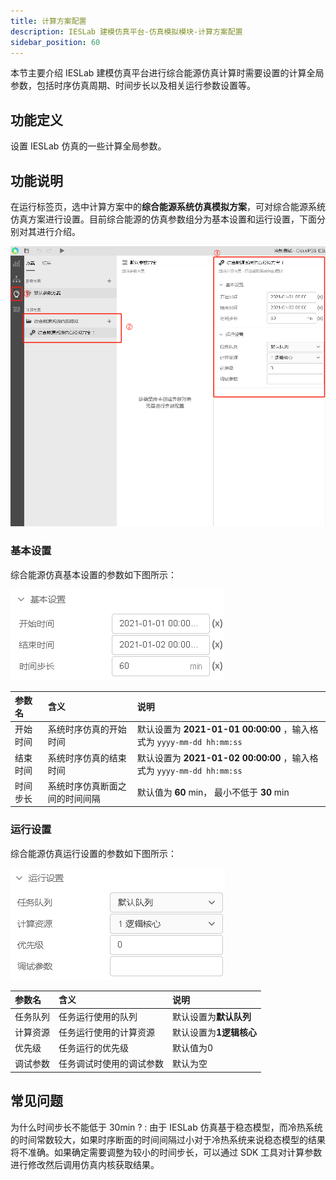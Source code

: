```yaml
---
title: 计算方案配置
description: IESLab 建模仿真平台-仿真模拟模块-计算方案配置
sidebar_position: 60
---
```


本节主要介绍 IESLab 建模仿真平台进行综合能源仿真计算时需要设置的计算全局参数，包括时序仿真周期、时间步长以及相关运行参数设置等。

## 功能定义

设置 IESLab 仿真的一些计算全局参数。

## 功能说明

在运行标签页，选中计算方案中的**综合能源系统仿真模拟方案**，可对综合能源系统仿真方案进行设置。目前综合能源的仿真参数组分为基本设置和运行设置，下面分别对其进行介绍。

![综合能源仿真计算方案 =x600](./configuration.jpg "综合能源仿真计算方案")

### 基本设置

综合能源仿真基本设置的参数如下图所示：

![综合能源仿真基本设置 =x200](./basic.jpg "综合能源仿真基本设置")

| 参数名 | 含义 | 说明 |
| :--- | :--- | :--- | 
| 开始时间 | 系统时序仿真的开始时间 | 默认设置为 **2021-01-01 00:00:00** ，输入格式为 `yyyy-mm-dd hh:mm:ss` |
| 结束时间 | 系统时序仿真的结束时间 | 默认设置为 **2021-01-02 00:00:00** ，输入格式为 `yyyy-mm-dd hh:mm:ss` |
| 时间步长 | 系统时序仿真断面之间的时间间隔 | 默认值为 **60** min， 最小不低于 **30** min|

### 运行设置

综合能源仿真运行设置的参数如下图所示：

![综合能源仿真运行设置 =x200](./run.jpg "综合能源仿真运行设置")

| 参数名 | 含义 | 说明 |
| :--- | :--- | :--- | 
| 任务队列 | 任务运行使用的队列 | 默认设置为**默认队列** |
| 计算资源 | 任务运行使用的计算资源 | 默认设置为**1逻辑核心** |
| 优先级 | 任务运行的优先级 | 默认值为0 |
| 调试参数 | 任务调试时使用的调试参数 | 默认为空 |

## 常见问题

为什么时间步长不能低于 30min ?
:   由于 IESLab 仿真基于稳态模型，而冷热系统的时间常数较大，如果时序断面的时间间隔过小对于冷热系统来说稳态模型的结果将不准确。如果确定需要调整为较小的时间步长，可以通过 SDK 工具对计算参数进行修改然后调用仿真内核获取结果。